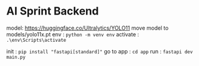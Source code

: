# AI Sprint Backend
model: https://huggingface.co/Ultralytics/YOLO11
move model to models/yolo11x.pt
env : `python -m venv env`
activate : `.\env\Scripts\activate`

init : `pip install "fastapi[standard]"`
go to app : `cd app`
run : `fastapi dev main.py`
